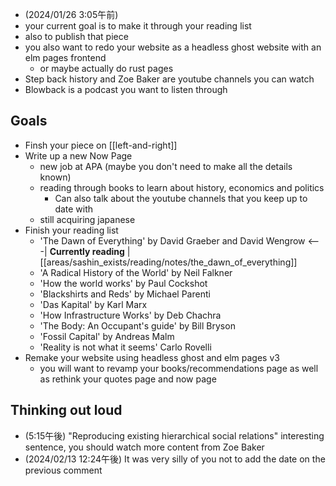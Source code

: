 - (2024/01/26 3:05午前)
- your current goal is to make it through your reading list
- also to publish that piece
- you also want to redo your website as a headless ghost website with an elm pages frontend
  - or maybe actually do rust pages
- Step back history and Zoe Baker are youtube channels you can watch
- Blowback is a podcast you want to listen through

## Goals
- Finsh your piece on [[left-and-right]]
- Write up a new Now Page
  - new job at APA (maybe you don't need to make all the details known)
  - reading through books to learn about history, economics and politics
    - Can also talk about the youtube channels that you keep up to date with
  - still acquiring japanese
- Finish your reading list
  - 'The Dawn of Everything' by David Graeber and David Wengrow <---| **Currently reading** | [[areas/sashin_exists/reading/notes/the_dawn_of_everything]]
  - 'A Radical History of the World' by Neil Falkner
  - 'How the world works' by Paul Cockshot
  - 'Blackshirts and Reds' by Michael Parenti
  - 'Das Kapital' by Karl Marx
  - 'How Infrastructure Works' by Deb Chachra
  - 'The Body: An Occupant's guide' by Bill Bryson
  - 'Fossil Capital' by Andreas Malm
  - 'Reality is not what it seems' Carlo Rovelli
- Remake your website using headless ghost and elm pages v3
  - you will want to revamp your books/recommendations page as well as rethink your quotes page and now page


## Thinking out loud
- (5:15午後) "Reproducing existing hierarchical social relations" interesting sentence, you should watch more content from Zoe Baker
- (2024/02/13 12:24午後) It was very silly of you not to add the date on the previous comment


